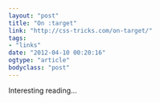 ```yaml
---
layout: "post"
title: "On :target"
link: "http://css-tricks.com/on-target/"
tags: 
- "links"
date: "2012-04-10 00:20:16"
ogtype: "article"
bodyclass: "post"
---
```


Interesting reading…